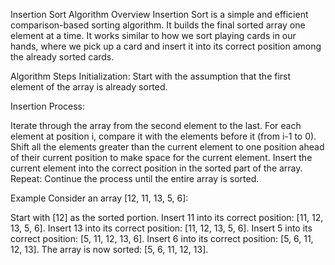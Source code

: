 Insertion Sort Algorithm Overview Insertion Sort is a simple and efficient comparison-based sorting algorithm. It builds the final sorted array one element at a time. It works similar to how we sort playing cards in our hands, where we pick up a card and insert it into its correct position among the already sorted cards.

Algorithm Steps Initialization: Start with the assumption that the first element of the array is already sorted.

Insertion Process:

Iterate through the array from the second element to the last. For each element at position i, compare it with the elements before it (from i-1 to 0). Shift all the elements greater than the current element to one position ahead of their current position to make space for the current element. Insert the current element into the correct position in the sorted part of the array. Repeat: Continue the process until the entire array is sorted.

Example Consider an array [12, 11, 13, 5, 6]:

Start with [12] as the sorted portion. Insert 11 into its correct position: [11, 12, 13, 5, 6]. Insert 13 into its correct position: [11, 12, 13, 5, 6]. Insert 5 into its correct position: [5, 11, 12, 13, 6]. Insert 6 into its correct position: [5, 6, 11, 12, 13]. The array is now sorted: [5, 6, 11, 12, 13].
